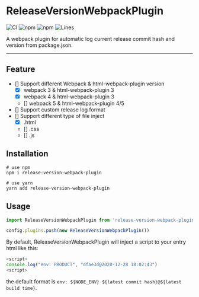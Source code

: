 # ReleaseVersionWebpackPlugin

![CI](https://github.com/izayl/release-version-webpack-plugin/workflows/CI/badge.svg)
![npm](https://img.shields.io/npm/v/release-version-webpack-plugin)
![npm](https://img.shields.io/npm/dm/release-version-webpack-plugin)
![Lines](https://img.shields.io/badge/Coverage-96.88%25-brightgreen.svg)

A webpack plugin for automatic log current release commit hash and version from package.json.

-----

## Feature

- [] Support different Webpack & html-webpack-plugin version
  - [x] webpack 3 & html-webpack-plugin 3
  - [x] webpack 4 & html-webpack-plugin 3
  - [] webpack 5 & html-webpack-plugin 4/5
- [] Support custom release log format
- [] Support different type of file inject
  - [x] .html
  - [] .css
  - [] .js

## Installation

```shell
# use npm
npm i release-version-webpack-plugin

# use yarn
yarn add release-version-webpack-plugin
```

## Usage

```js
import ReleaseVersionWebpackPlugin from 'release-version-webpack-plugin'

config.plugins.push(new ReleaseVersionWebpackPlugin())
```

By default, ReleaseVersionWebpackPlugin will inject a script to your entry html like this:

```js
<script>
console.log("env: PRODUCT", "dfae3d@2020-12-28 18:02:43")
<script>
```

the default format is `env: ${NODE_ENV} ${latest commit hash}@${latest build time}`.

<!-- ## Configuration

```ts
interface ReleaseVersionWebpackPluginOptions {

}
``` -->
